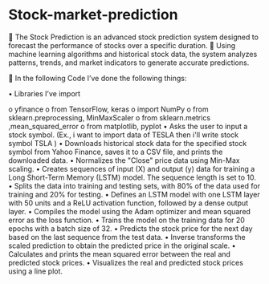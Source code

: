 # Stock-market-prediction

	The Stock Prediction is an advanced stock prediction system designed to forecast the performance of stocks over a specific duration. 
	Using machine learning algorithms and historical stock data, the system analyzes patterns, trends, and market indicators to generate accurate predictions.


	In the following Code I’ve done the following things:

•	Libraries I’ve import

o	yfinance 
o	from TensorFlow, keras
o	import NumPy 
o	from sklearn.preprocessing, MinMaxScaler
o	from sklearn.metrics ,mean_squared_error
o	from matplotlib, pyplot 
•	Asks the user to input a stock symbol. (Ex., i want to import data of TESLA then i'll write stock symbol TSLA ) 
•	Downloads historical stock data for the specified stock symbol from Yahoo Finance, saves it to a CSV file, and prints the downloaded data.
•	Normalizes the "Close" price data using Min-Max scaling.
•	Creates sequences of input (X) and output (y) data for training a Long Short-Term Memory (LSTM) model. The sequence length is set to 10.
•	Splits the data into training and testing sets, with 80% of the data used for training and 20% for testing.
•	Defines an LSTM model with one LSTM layer with 50 units and a ReLU activation function, followed by a dense output layer.
•	Compiles the model using the Adam optimizer and mean squared error as the loss function.
•	Trains the model on the training data for 20 epochs with a batch size of 32.
•	Predicts the stock price for the next day based on the last sequence from the test data.
•	Inverse transforms the scaled prediction to obtain the predicted price in the original scale.
•	Calculates and prints the mean squared error between the real and predicted stock prices.
•	Visualizes the real and predicted stock prices using a line plot.

